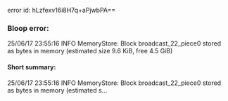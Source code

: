 error id: hLzfexv16i8H7q+aPjwbPA==
### Bloop error:

25/06/17 23:55:16 INFO MemoryStore: Block broadcast_22_piece0 stored as bytes in memory (estimated size 9.6 KiB, free 4.5 GiB)
#### Short summary: 

25/06/17 23:55:16 INFO MemoryStore: Block broadcast_22_piece0 stored as bytes in memory (estimated s...
